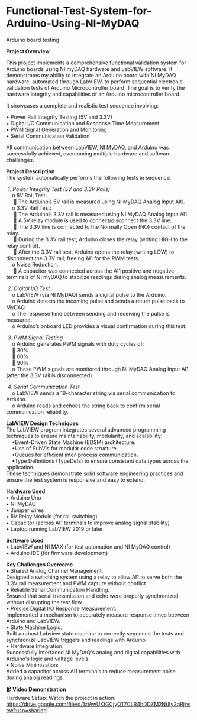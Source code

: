 # Functional-Test-System-for-Arduino-Using-NI-MyDAQ  
Arduino board testing  

**Project Overview**  

This project implements a comprehensive functional validation system for Arduino boards using NI myDAQ hardware and LabVIEW software. It demonstrates my ability to integrate an Arduino board with NI MyDAQ hardware, automated through LabVIEW, to perform sequential electronic validation tests of Arduino Microcontroller board. The goal is to verify the hardware integrity and capabilities of an Arduino microcontroller board.

It showcases a complete and realistic test sequence involving:  

•	Power Rail Integrity Testing (5V and 3.3V)  
•	Digital I/O Communication and Response Time Measurement  
•	PWM Signal Generation and Monitoring  
•	Serial Communication Validation  

All communication between LabVIEW, NI MyDAQ, and Arduino was successfully achieved, overcoming multiple hardware and software challenges.  

**Project Description**  
The system automatically performs the following tests in sequence:  

 &nbsp;*1. Power Integrity Test (5V and 3.3V Rails)*  
    &nbsp;&nbsp;&nbsp;&nbsp;o	5V Rail Test:  
     &nbsp;&nbsp;&nbsp;&nbsp;&nbsp;	The Arduino’s 5V rail is measured using NI MyDAQ Analog Input AI0.  
    &nbsp;&nbsp;&nbsp;&nbsp;o	3.3V Rail Test:  
     &nbsp;&nbsp;&nbsp;&nbsp;&nbsp;	The Arduino’s 3.3V rail is measured using NI MyDAQ Analog Input AI1.  
     &nbsp;&nbsp;&nbsp;&nbsp;&nbsp;	A 5V relay module is used to connect/disconnect the 3.3V line:  
     &nbsp;&nbsp;&nbsp;&nbsp;&nbsp;	The 3.3V line is connected to the Normally Open (NO) contact of the relay.  
     &nbsp;&nbsp;&nbsp;&nbsp;&nbsp;	During the 3.3V rail test, Arduino closes the relay (writing HIGH to the relay control).  
     &nbsp;&nbsp;&nbsp;&nbsp;&nbsp;	After the 3.3V rail test, Arduino opens the relay (writing LOW) to disconnect the 3.3V rail, freeing AI1 for the PWM tests.  
 &nbsp;&nbsp;&nbsp;&nbsp;o	Noise Reduction:  
   &nbsp;&nbsp;&nbsp;&nbsp;&nbsp;	A capacitor was connected across the AI1 positive and negative terminals of NI myDAQ to stabilize readings during analog measurements.  

  &nbsp;*2.	Digital I/O Test*  
   &nbsp;&nbsp;&nbsp;&nbsp;o	LabVIEW (via NI MyDAQ) sends a digital pulse to the Arduino.  
   &nbsp;&nbsp;&nbsp;&nbsp;o	Arduino detects the incoming pulse and sends a return pulse back to MyDAQ.  
   &nbsp;&nbsp;&nbsp;&nbsp;o	The response time between sending and receiving the pulse is measured.  
   &nbsp;&nbsp;&nbsp;&nbsp;o	Arduino’s onboard LED provides a visual confirmation during this test.  

  &nbsp;*3. PWM Signal Testing*  
   &nbsp;&nbsp;&nbsp;&nbsp;o	Arduino generates PWM signals with duty cycles of:  
     &nbsp;&nbsp;&nbsp;&nbsp;	30%  
     &nbsp;&nbsp;&nbsp;&nbsp;	60%  
     &nbsp;&nbsp;&nbsp;&nbsp;	90%  
   &nbsp;&nbsp;&nbsp;&nbsp;o	These PWM signals are monitored through NI MyDAQ Analog Input AI1 (after the 3.3V rail is disconnected).  

  &nbsp;*4.	Serial Communication Test*  
   &nbsp;&nbsp;&nbsp;&nbsp;o	LabVIEW sends a 19-character string via serial communication to Arduino.  
   &nbsp;&nbsp;&nbsp;&nbsp;o	Arduino reads and echoes the string back to confirm serial communication reliability.  


**LabVIEW Design Techniques**  
 The LabVIEW program integrates several advanced programming techniques to ensure maintainability, modularity, and scalability:  
 &nbsp;&nbsp;&nbsp;&nbsp;•Event-Driven State Machine (EDSM) architecture.  
 &nbsp;&nbsp;&nbsp;&nbsp;•Use of SubVIs for modular code structure.  
 &nbsp;&nbsp;&nbsp;&nbsp;•Queues for efficient inter-process communication.  
 &nbsp;&nbsp;&nbsp;&nbsp;•Type Definitions (TypeDefs) to ensure consistent data types across the application.  
 These techniques demonstrate solid software engineering practices and ensure the test system is responsive and easy to extend.  

**Hardware Used**  
  •	Arduino Uno  
  •	NI MyDAQ  
  •	Jumper wires  
  •	5V Relay Module (for rail switching)  
  •	Capacitor (across AI1 terminals to improve analog signal stability)  
  •	Laptop running LabVIEW 2019 or later  
  
**Software Used**  
•	LabVIEW and NI MAX (for test automation and NI MyDAQ control)  
•	Arduino IDE (for firmware development)  

**Key Challenges Overcome**  
  •	Shared Analog Channel Management:  
  Designed a switching system using a relay to allow AI1 to serve both the 3.3V rail measurement and PWM capture without conflict.  
  •	Reliable Serial Communication Handling:  
  Ensured that serial transmission and echo were properly synchronized without disrupting the test flow.  
  •	Precise Digital I/O Response Measurement:  
  Implemented a mechanism to accurately measure response times between Arduino and LabVIEW.  
  •	State Machine Logic:  
  Built a robust Labview state machine to correctly sequence the tests and synchronize LabVIEW triggers and readings with Arduino.  
  •	Hardware Integration:  
  Successfully interfaced NI MyDAQ's analog and digital capabilities with Arduino's logic and voltage levels.  
  •	Noise Minimization:  
  Added a capacitor across AI1 terminals to reduce measurement noise during analog readings.  

**📹 Video Demonstration**  
Hardware Setup:
Watch the project in action: https://drive.google.com/file/d/1ziAwUKtGCjyQT7CLR4hDDZM2Nt8y2qRj/view?usp=sharing

